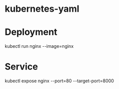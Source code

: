 # kubernetes-yaml

# Deployment  
kubectl run nginx --image=nginx
# Service
kubectl expose nginx --port=80 --target-port=8000
